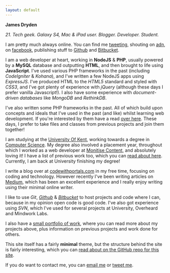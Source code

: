 ```yaml
---
layout: default
---
```


**James Dryden**

*21. Tech geek. Galaxy S4, Mac & iPad user. Blogger. Developer. Student.*

I am pretty much always online. You can find me [tweeting][twitter], shouting on [adn](//alpha.app.net/jdrydn), on [facebook](//facebook.com/jdrydn), publishing stuff to [Github][github] and [Bitbucket][bitbucket].

I am a web developer at heart, working in **NodeJS** & **PHP**, usually powered by a **MySQL** database and outputting **HTML**, and then brought to life using **JavaScript**. I've used various PHP frameworks in the past (including *CodeIgniter* & *Kohana*), and I've written a few NodeJS apps using *ExpressJS*. I've produced HTML to the *HTML5* standard and styled with *CSS3*, and I've got plenty of experience with *jQuery* (although these days I prefer vanilla Javascript!). I also have some experience with *document-driven databases* like *MongoDB* and *RethinkDB*.

I've also written some PHP frameworks in the past. All of which build upon concepts and ideals that I've used in the past (and like) whilst learning web development. If you're interested by them have a read [over here](./php-frameworks.html). These days, I prefer to take files and classes from previous projects and join them together!

I am studying at the [University Of Kent][kent], working towards a degree in [Computer Science][cs.kent]. My degree also involved a placement year, throughout which I worked as a web developer at [Monitise Content][markcomedia], and absolutely loving it! I have a list of previous work too, which you can [read about here](./previous-work.html). Currently, I am back at University finishing my degree!

I write a blog over at [codewithportals.com](//codewithportals.com) in my free time, focusing on coding and technology. However recently I've been writing articles on [Medium][medium], which has been an excellent experience and I really enjoy writing using their minimal online writer.

I like to use *Git*, *[Github][github]* & *[Bitbucket][bitbucket]* to host projects and code where I can, because in my opinion open code is good code. I've also got experience using *SVN*, which I've used for several projects at University, Overheard and Mindwork Labs.

I also have a [small portfolio of work](./portfolio.html), where you can read more about my projects above, plus information on previous projects and work done for others.

This site itself has a fairly **minimal** theme, but the structure behind the site is fairly interesting, which you can [read about on the GitHub repo for this site](//github.com/jdrydn/jdrydn.github.io#about-this-site).

If you do want to contact me, you can [email me](mailto:james@jdrydn.com) or [tweet me][twitter].

[bitbucket]: //bitbucket.org/jdrydn
[cs.kent]: //www.cs.kent.ac.uk
[github]:  //github.com/jdrydn
[kent]: //www.kent.ac.uk
[markcomedia]: http://markcomedia.com
[medium]: //medium.com/@jdrydn
[twitter]: //twitter.com/jdrydn
